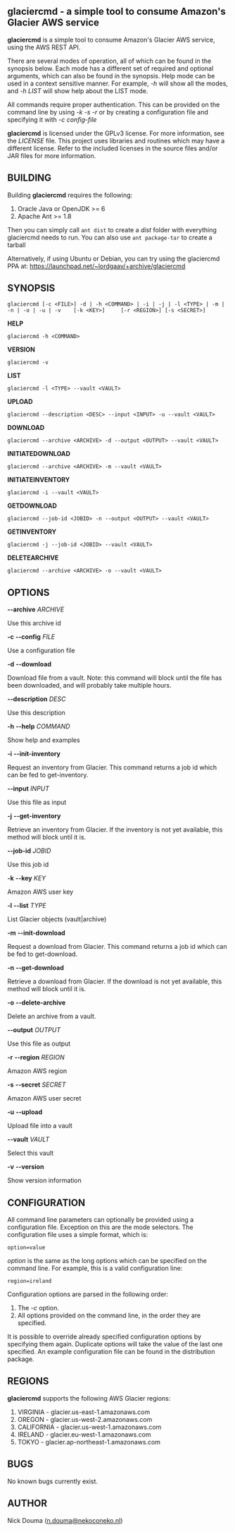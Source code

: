 glaciercmd - a simple tool to consume Amazon's Glacier AWS service
-------------------------------------------------------------------

**glaciercmd** is a simple tool to consume Amazon's Glacier AWS service, using the AWS REST API.

There are several modes of operation, all of which can be found in the synopsis below. Each mode has a different set of required and optional arguments, which can also be found in the synopsis. Help mode can be used in a context sensitive manner. For example, *-h* will show all the modes, and *-h LIST* will show help about the LIST mode.

All commands require proper authentication. This can be provided on the command line by using *-k -s -r* or by creating a configuration file and specifying it with *-c config-file*

**glaciercmd** is licensed under the GPLv3 license. For more information, see the *LICENSE* file.
This project uses libraries and routines which may have a different license. Refer to the included licenses in the source files and/or JAR files for more information.

BUILDING
--------
Building **glaciercmd** requires the following:

1. Oracle Java or OpenJDK >= 6
2. Apache Ant >= 1.8

Then you can simply call `ant dist` to create a *dist* folder with everything glaciercmd needs to run. You can also use `ant package-tar` to create a tarball

Alternatively, if using Ubuntu or Debian, you can try using the glaciercmd PPA at: https://launchpad.net/~lordgaav/+archive/glaciercmd

SYNOPSIS
--------
	
	glaciercmd [-c <FILE>] -d | -h <COMMAND> | -i | -j | -l <TYPE> | -m | -n | -o | -u | -v    [-k <KEY>]     [-r <REGION>] [-s <SECRET>]

**HELP**

	glaciercmd -h <COMMAND>

**VERSION**

	glaciercmd -v

**LIST**

	glaciercmd -l <TYPE> --vault <VAULT>

**UPLOAD**

	glaciercmd --description <DESC> --input <INPUT> -u --vault <VAULT>

**DOWNLOAD**

	glaciercmd --archive <ARCHIVE> -d --output <OUTPUT> --vault <VAULT>

**INITIATEDOWNLOAD**

	glaciercmd --archive <ARCHIVE> -m --vault <VAULT>

**INITIATEINVENTORY**

	glaciercmd -i --vault <VAULT>

**GETDOWNLOAD**

	glaciercmd --job-id <JOBID> -n --output <OUTPUT> --vault <VAULT>

**GETINVENTORY**

	glaciercmd -j --job-id <JOBID> --vault <VAULT>

**DELETEARCHIVE**

	glaciercmd --archive <ARCHIVE> -o --vault <VAULT>

OPTIONS
-------
**--archive** *ARCHIVE* 

Use this archive id

**-c** **--config** *FILE* 

Use a configuration file

**-d** **--download** 

Download file from a vault. Note: this command will block until the file has been downloaded, and will probably take multiple hours.

**--description** *DESC* 

Use this description

**-h** **--help** *COMMAND* 

Show help and examples

**-i** **--init-inventory** 

Request an inventory from Glacier. This command returns a job id which can be fed to get-inventory.

**--input** *INPUT* 

Use this file as input

**-j** **--get-inventory** 

Retrieve an inventory from Glacier. If the inventory is not yet available, this method will block until it is.

**--job-id** *JOBID* 

Use this job id

**-k** **--key** *KEY* 

Amazon AWS user key

**-l** **--list** *TYPE* 

List Glacier objects (vault|archive)

**-m** **--init-download** 

Request a download from Glacier. This command returns a job id which can be fed to get-download.

**-n** **--get-download** 

Retrieve a download from Glacier. If the download is not yet available, this method will block until it is.

**-o** **--delete-archive** 

Delete an archive from a vault.

**--output** *OUTPUT* 

Use this file as output

**-r** **--region** *REGION* 

Amazon AWS region

**-s** **--secret** *SECRET* 

Amazon AWS user secret

**-u** **--upload** 

Upload file into a vault

**--vault** *VAULT* 

Select this vault

**-v** **--version** 

Show version information

CONFIGURATION
-------------
All command line parameters can optionally be provided using a configuration file. Exception on this are the mode selectors. The configuration file uses a simple format, which is:

	option=value

*option* is the same as the long options which can be specified on the command line. For example, this is a valid configuration line:

	region=ireland

Configuration options are parsed in the following order: 

1. The *-c* option.
2. All options provided on the command line, in the order they are specified.

It is possible to override already specified configuration options by specifying them again. Duplicate options will take the value of the last one specified. An example configuration file can be found in the distribution package.

REGIONS
-------
**glaciercmd** supports the following AWS Glacier regions:

1. VIRGINIA - glacier.us-east-1.amazonaws.com
2. OREGON - glacier.us-west-2.amazonaws.com
3. CALIFORNIA - glacier.us-west-1.amazonaws.com
4. IRELAND - glacier.eu-west-1.amazonaws.com
5. TOKYO - glacier.ap-northeast-1.amazonaws.com

BUGS
----
No known bugs currently exist.

AUTHOR
------
Nick Douma (n.douma@nekoconeko.nl)

